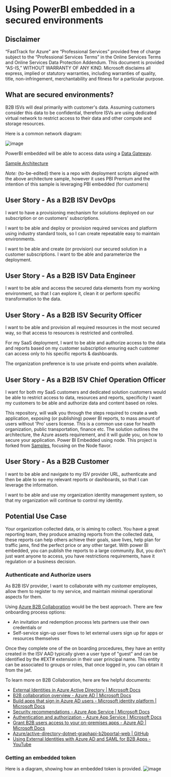 # Using PowerBI embedded in a secured environments

## Disclaimer

“FastTrack for Azure" are “Professional Services” provided free of charge subject to the “Professional Services Terms” in the Online Services Terms and Online Services Data Protection Addendum.
This document is provided “AS-IS,” WITHOUT WARRANTY OF ANY KIND. Microsoft disclaims all express, implied or statutory warranties, including warranties of quality, title, non-infringement, merchantability and fitness for a particular purpose.

## What are secured environments?

B2B ISVs will deal primarily with customer's data. Assuming customers consider this data to be confidential, therefore ISVs are using dedicated virtual network to restrict access to their data and other compute and storage resources.

Here is a common network diagram:

![image](https://user-images.githubusercontent.com/37622785/155298297-f8a5a808-57d4-4daf-8c3c-65bfb86a5be3.png)

PowerBI embedded will be able to access data using a [Data Gateway](https://docs.microsoft.com/en-us/data-integration/gateway/service-gateway-communication#ports).

[Sample Architecture](https://docs.microsoft.com/en-us/azure/architecture/example-scenario/data/data-analysis-regulated-industries)

_Note:_ {to-be-edited} there is a repo with deployment scripts aligned with the above architecture sample, however it uses PBI Premium and the intention of this sample is leveraging PBI embedded (for customers)

## User Story  - As a B2B ISV DevOps

I want to have a provisioning mechanism for solutions deployed on our subscription or on customers' subscriptions.

I want to be able and deploy or provision required services and platform using industry standard tools, so I can create repeatable easy to maintain environments.

I want to be able and create (or provision) our secured solution in a customer subscriptions. I want to tbe able and parameterize the deployment.

## User Story  - As a B2B ISV Data Engineer

I want to be able and access the secured data elements from my working environment, so that I can explore it, clean it or perform specific transformation to the data.

## User Story  - As a B2B ISV Security Officer

I want to be able and provision all required resources in the most secured way, so that access to resources is restricted and controlled.

For my SaaS deployment, I want to be able and authorize access to the data and reports based on my customer subscription ensuring each customer can access only to his specific reports & dashboards.

The organization preference is to use private end-points when available.

## User Story  - As a B2B ISV Chief Operation Officer

I want for both my SaaS customers and dedicated solution customers would be able to restrict access to data, resources and reports, specificity I want my customers to be able and authorize data and content based on roles.

This repository, will walk you through the steps required to create a web application, exposing (or publishing) power BI reports, to mass amount of users without 'Pro' users license. This is a common use case for health organization, public transportation, finance etc. The solution outlines the architecture, the Azure assets requirement, and it will guide you, on how to secure your application. Power BI Embedded using node. This project is forked from [Samples](https://github.com/Microsoft/PowerBI-Developer-Samples), focusing on the Node flavor.

## User Story - As a B2B Customer

I want to be able and navigate to my ISV provider URL, authenticate and then be able to see my relevant reports or dashboards, so that I can leverage the information.

I want to be able and use my organization identity management system, so that my organization will continue to control my identity.

## Potential Use Case

Your organization collected data, or is aiming to collect. You have a great reporting team, they produce amazing reports from the collected data, these reports can help others achieve their goals, save lives, help plan for traffic jams, find the perfect price or any other target. With power BI embedded, you can publish the reports to a large community. But, you don't just want anyone to access, you have restrictions requirements, have it regulation or a business decision.

### Authenticate and Authorize users

As B2B ISV provider, I want to collaborate with my customer employees, allow them to register to my service, and maintain minimal operational aspects for them.

Using [Azure B2B Collaboration](https://docs.microsoft.com/en-us/azure/active-directory/external-identities/what-is-b2b) would be the best approach.
There are few onboarding process options:

- An invitation and redemption process lets partners use their own credentials or
- Self-service sign-up user flows to let external users sign up for apps or resources themselves

Once they complete one of the on boarding procedures, they have an entity created in the ISV AAD typically given a user type of "guest" and can be identified by the #EXT# extension in their user principal name. This entity can be associated to groups or roles, that once logged in, you can obtain it from the jwt.

To learn more on B2B Collaboration, here are few helpful documents:

- [External Identities in Azure Active Directory | Microsoft Docs](https://docs.microsoft.com/en-us/azure/active-directory/external-identities/external-identities-overview)
- [B2B collaboration overview - Azure AD | Microsoft Docs](https://docs.microsoft.com/en-us/azure/active-directory/external-identities/what-is-b2b)
- [Build apps that sign in Azure AD users - Microsoft identity platform | Microsoft Docs](https://docs.microsoft.com/en-us/azure/active-directory/develop/howto-convert-app-to-be-multi-tenant)
- [Security recommendations - Azure App Service | Microsoft Docs](https://docs.microsoft.com/en-us/azure/app-service/security-recommendations)
- [Authentication and authorization - Azure App Service | Microsoft Docs](https://docs.microsoft.com/en-us/azure/app-service/overview-authentication-authorization)
- [Grant B2B users access to your on-premises apps - Azure AD | Microsoft Docs](https://docs.microsoft.com/en-us/azure/active-directory/external-identities/hybrid-cloud-to-on-premises)
- [Azure/active-directory-dotnet-graphapi-b2bportal-web | GitHub](https://github.com/Azure/active-directory-dotnet-graphapi-b2bportal-web)
- [Using External Identities with Azure AD and SAML for B2B Apps - YouTube](https://www.youtube.com/watch?v=7waiCeg8AZ4)

### Getting an embedded token

Here is a diagram, showing how an embedded token is provided.
![image](https://user-images.githubusercontent.com/37622785/155952337-8c02ccf1-e783-4692-a034-57ac4cb7c8bb.png)
